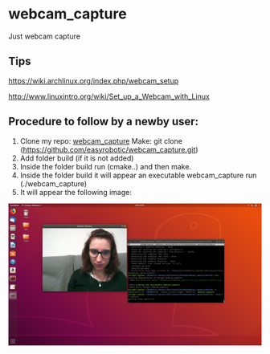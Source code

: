 # webcam_capture
Just webcam capture

## Tips
https://wiki.archlinux.org/index.php/webcam_setup

http://www.linuxintro.org/wiki/Set_up_a_Webcam_with_Linux

## Procedure to follow by a newby user:

1. Clone my repo: [webcam_capture](https://github.com/easyrobotic/webcam_capture.git) 
   Make: git clone (https://github.com/easyrobotic/webcam_capture.git)
2. Add folder build (if it is not added)
3. Inside the folder build run (cmake..) and then make.
4. Inside the folder build it will appear an executable webcam_capture run (./webcam_capture)
5. It will appear the following image:

![picture](image.png)


